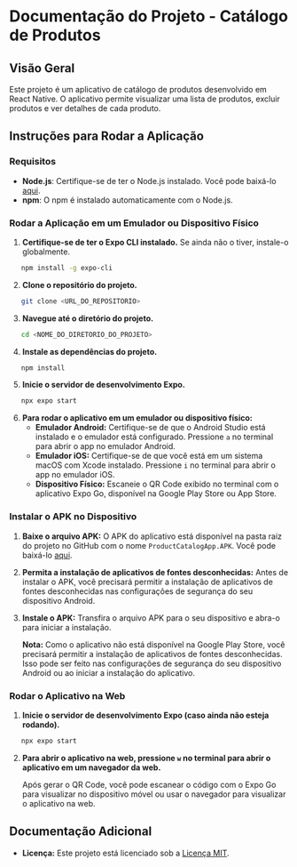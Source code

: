 # Documentação do Projeto - Catálogo de Produtos

## Visão Geral

Este projeto é um aplicativo de catálogo de produtos desenvolvido em React Native. O aplicativo permite visualizar uma lista de produtos, excluir produtos e ver detalhes de cada produto.

## Instruções para Rodar a Aplicação

### Requisitos

- **Node.js**: Certifique-se de ter o Node.js instalado. Você pode baixá-lo [aqui](https://nodejs.org/).
- **npm**: O npm é instalado automaticamente com o Node.js.

### Rodar a Aplicação em um Emulador ou Dispositivo Físico

1. **Certifique-se de ter o Expo CLI instalado.** Se ainda não o tiver, instale-o globalmente.

```bash
   npm install -g expo-cli
```

2. **Clone o repositório do projeto.**

```bash
   git clone <URL_DO_REPOSITORIO>
```

3. **Navegue até o diretório do projeto.**

```bash
   cd <NOME_DO_DIRETORIO_DO_PROJETO>
```

4. **Instale as dependências do projeto.**

```bash
   npm install
```

5. **Inicie o servidor de desenvolvimento Expo.**

```bash
   npx expo start
```

6. **Para rodar o aplicativo em um emulador ou dispositivo físico:**
   - **Emulador Android:** Certifique-se de que o Android Studio está instalado e o emulador está configurado. Pressione `a` no terminal para abrir o app no emulador Android.
   - **Emulador iOS:** Certifique-se de que você está em um sistema macOS com Xcode instalado. Pressione `i` no terminal para abrir o app no emulador iOS.
   - **Dispositivo Físico:** Escaneie o QR Code exibido no terminal com o aplicativo Expo Go, disponível na Google Play Store ou App Store.

### Instalar o APK no Dispositivo

1. **Baixe o arquivo APK:** O APK do aplicativo está disponível na pasta raiz do projeto no GitHub com o nome `ProductCatalogApp.APK`. Você pode baixá-lo [aqui](./ProductCatalogApp.apk).

2. **Permita a instalação de aplicativos de fontes desconhecidas:** Antes de instalar o APK, você precisará permitir a instalação de aplicativos de fontes desconhecidas nas configurações de segurança do seu dispositivo Android.

3. **Instale o APK:** Transfira o arquivo APK para o seu dispositivo e abra-o para iniciar a instalação.

   **Nota:** Como o aplicativo não está disponível na Google Play Store, você precisará permitir a instalação de aplicativos de fontes desconhecidas. Isso pode ser feito nas configurações de segurança do seu dispositivo Android ou ao iniciar a instalação do aplicativo.

### Rodar o Aplicativo na Web

1. **Inicie o servidor de desenvolvimento Expo (caso ainda não esteja rodando).**

```bash
   npx expo start
```

2. **Para abrir o aplicativo na web, pressione `w` no terminal para abrir o aplicativo em um navegador da web.**

   Após gerar o QR Code, você pode escanear o código com o Expo Go para visualizar no dispositivo móvel ou usar o navegador para visualizar o aplicativo na web.

## Documentação Adicional

- **Licença:** Este projeto está licenciado sob a [Licença MIT](LICENSE).
